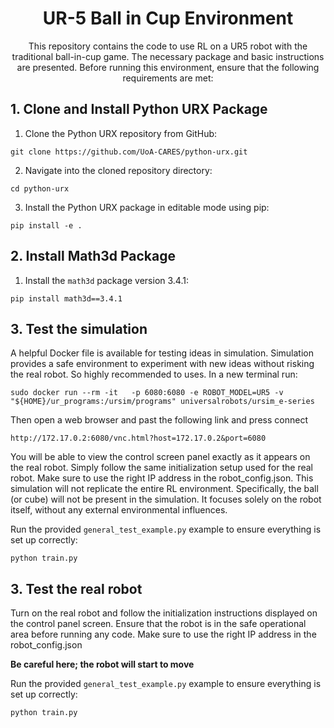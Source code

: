 # 
<h1 align="center">UR-5 Ball in Cup Environment</h1>


<div align="center">
  This repository contains the code to use RL on a UR5 robot with the traditional ball-in-cup game. The necessary package and basic instructions are presented.
  Before running this environment, ensure that the following requirements are met:

</div>

## 1. Clone and Install Python URX Package

1. Clone the Python URX repository from GitHub:
  ```
  git clone https://github.com/UoA-CARES/python-urx.git
  ```
2. Navigate into the cloned repository directory:
  ```
  cd python-urx
  ```
3. Install the Python URX package in editable mode using pip:
  ```
  pip install -e .
  ```

## 2. Install Math3d Package

1. Install the `math3d` package version 3.4.1:

```
pip install math3d==3.4.1
```

## 3. Test the simulation

A helpful Docker file is available for testing ideas in simulation. Simulation provides a safe environment to experiment 
with new ideas without risking the real robot. So highly recommended to uses. In a new terminal run: 

```
sudo docker run --rm -it   -p 6080:6080 -e ROBOT_MODEL=UR5 -v "${HOME}/ur_programs:/ursim/programs" universalrobots/ursim_e-series
```

Then open a web browser and past the following link and press connect  

```
http://172.17.0.2:6080/vnc.html?host=172.17.0.2&port=6080
```

You will be able to view the control screen panel exactly as it appears on the real robot. Simply follow the same 
initialization setup used for the real robot. Make sure to use the right IP address in the robot_config.json.
This simulation will not replicate the entire RL environment. Specifically, the ball (or cube) will not be present 
in the simulation. It focuses solely on the robot itself, without any external environmental influences.

Run the provided `general_test_example.py` example to ensure everything is set up correctly:

```
python train.py
```


## 3. Test the real robot

 Turn on the real robot and follow the initialization instructions displayed on the control panel screen. 
 Ensure that the robot is in the safe operational area before running any code. Make sure to use the right IP address in 
 the robot_config.json 

**Be careful here; the robot will start to move**

 Run the provided `general_test_example.py` example to ensure everything is set up correctly:

```
python train.py
```


